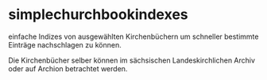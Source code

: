 # simplechurchbookindexes
einfache Indizes von ausgewählten Kirchenbüchern um schneller bestimmte Einträge nachschlagen zu können.

Die Kirchenbücher selber können im sächsischen Landeskirchlichen Archiv oder auf Archion betrachtet werden.
